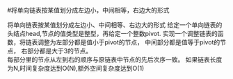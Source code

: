 #将单向链表按某值划分成左边小，中间相等，右边大的形式

将单向链表按某值划分成左边小、中间相等、右边大的形式
给定一个单向链表的头结点head,节点的值类型是整型，再给定一个整数pivot.
实现一个调整链表的函数，将链表调整为左部分都是值小于pivot的节点，
中间部分都是值等于pivot的节点，
右部分都是大于3的节点。	
每部分里的节点从左到右的顺序与原链表中节点的先后次序一致。
如果链表长度为N,时间复杂度达到O(N),额外空间复杂度达到O(1)
